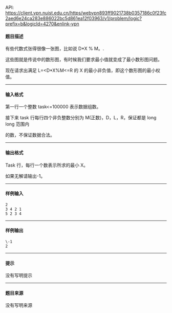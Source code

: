 API: https://client.vpn.nuist.edu.cn/https/webvpn893ff9021738b0357186c0f23fc2aed6e24ca283e886022bc5d861ea12f03963/v1/problem/logic?prefix=b&logicId=4270&enlink-vpn

#### 题目描述

有些代数式张得很像一张图，比如说 D\*X % M。. 

这些图就是传说中的数形图，有时候我们要求最小值就变成了最小数形图问题。 

现在请求出满足 L=<D\*X%M<=R 的 X 的最小非负值，即这个数形图的最小权值。 

---

#### 输入格式

第一行一个整数 task<=100000 表示数据组数。 

接下来 task 行每行四个非负整数分别为 M(正数)，D，L，R，保证都是 long long 范围内

的数，不保证数据合法。 

---

#### 输出格式

Task 行，每行一个数表示所求的最小 X。 

如果无解请输出-1。 

---

#### 样例输入
```
2 
3 4 2 1 
5 2 3 4 
```

---

#### 样例输出
```
\-1 
2 
```

---

#### 提示

没有写明提示

---

#### 题目来源

没有写明来源
